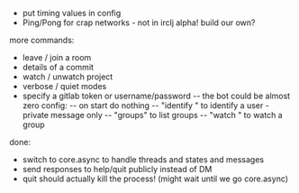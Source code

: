 - put timing values in config
- Ping/Pong for crap networks - not in irclj alpha! build our own?

more commands:
- leave / join a room
- details of a commit
- watch / unwatch project
- verbose / quiet modes
- specify a gitlab token or username/password
-- the bot could be almost zero config:
-- on start do nothing
-- "identify <token>" to identify a user - private message only
-- "groups" to list groups
-- "watch <group>" to watch a group

done:
- switch to core.async to handle threads and states and messages
- send responses to help/quit publicly instead of DM
- quit should actually kill the process!  (might wait until we go core.async)


